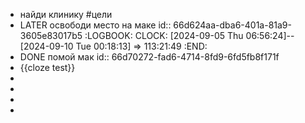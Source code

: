 - найди клинику #цели
- LATER освободи место на маке
  id:: 66d624aa-dba6-401a-81a9-3605e83017b5
  :LOGBOOK:
  CLOCK: [2024-09-05 Thu 06:56:24]--[2024-09-10 Tue 00:18:13] =>  113:21:49
  :END:
- DONE помой мак
  id:: 66d70272-fad6-4714-8fd9-6fd5fb8f171f
- {{cloze test}}
-
-
-
-